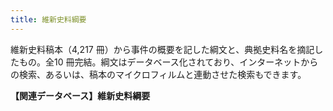 ```yaml
---
title: 維新史料綱要
---
```


維新史料稿本（4,217 冊）から事件の概要を記した綱文と、典拠史料名を摘記したもの。全10 冊完結。綱文はデータベース化されており、インターネットからの検索、あるいは、稿本のマイクロフィルムと連動させた検索もできます。

<b>【関連データベース】維新史料綱要</b>